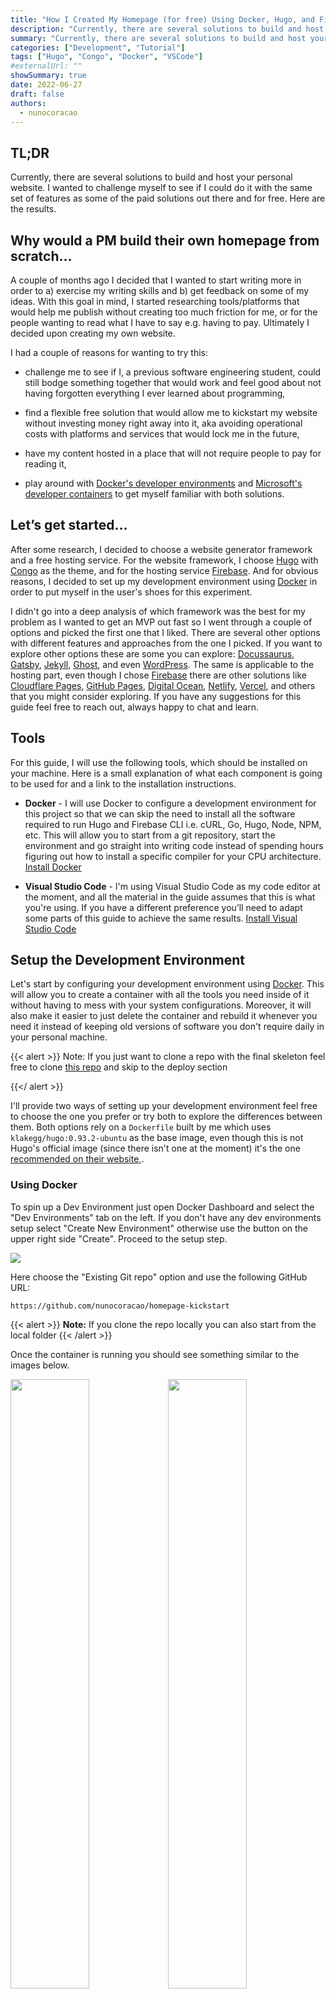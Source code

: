 ```yaml
---
title: "How I Created My Homepage (for free) Using Docker, Hugo, and Firebase"
description: "Currently, there are several solutions to build and host your personal website. I wanted to challenge myself to see if I could do it with the same set of features as some of the paid solutions out there and for free. Here are the results."
summary: "Currently, there are several solutions to build and host your personal website. I wanted to challenge myself to see if I could do it with the same set of features as some of the paid solutions out there and for free. Here are the results."
categories: ["Development", "Tutorial"]
tags: ["Hugo", "Congo", "Docker", "VSCode"]
#externalUrl: ""
showSummary: true
date: 2022-06-27
draft: false
authors:
  - nunocoracao
---
```


## TL;DR

Currently, there are several solutions to build and host your personal website. I wanted to challenge myself to see if I could do it with the same set of features as some of the paid solutions out there and for free. Here are the results.

## Why would a PM build their own homepage from scratch…

A couple of months ago I decided that I wanted to start writing more in order to a) exercise my writing skills and b) get feedback on some of my ideas. With this goal in mind, I started researching tools/platforms that would help me publish without creating too much friction for me, or for the people wanting to read what I have to say e.g. having to pay. Ultimately I decided upon creating my own website.

I had a couple of reasons for wanting to try this:

- challenge me to see if I, a previous software engineering student, could still bodge something together that would work and feel good about not having forgotten everything I ever learned about programming,

- find a flexible free solution that would allow me to kickstart my website without investing money right away into it, aka avoiding operational costs with platforms and services that would lock me in the future,

- have my content hosted in a place that will not require people to pay for reading it,

- play around with <a target="_blank" href="https://docs.docker.com/desktop/dev-environments/">Docker's developer environments</a> and <a target="_blank" href="https://github.com/microsoft/vscode-dev-containers">Microsoft's developer containers</a> to get myself familiar with both solutions.

## Let’s get started…

After some research, I decided to choose a website generator framework and a free hosting service. For the website framework, I choose <a target="_blank" href="https://gohugo.io">Hugo</a> with <a target="_blank" href="https://github.com/jpanther/congoand">Congo</a> as the theme, and for the hosting service <a target="_blank" href="https://firebase.google.com">Firebase</a>. And for obvious reasons, I decided to set up my development environment using <a target="_blank" href="https://www.docker.com">Docker</a> in order to put myself in the user's shoes for this experiment. 

I didn't go into a deep analysis of which framework was the best for my problem as I wanted to get an MVP out fast so I went through a couple of options and picked the first one that I liked. There are several other options with different features and approaches from the one I picked. If you want to explore other options these are some you can explore: <a target="_blank" href="https://docusaurus.io/">Docussaurus</a>, <a target="_blank" href="https://www.gatsbyjs.com/">Gatsby</a>, <a target="_blank" href="https://jekyllrb.com/">Jekyll</a>, <a target="_blank" href="https://ghost.org/">Ghost</a>, and even <a target="_blank" href="https://wordpress.com/">WordPress</a>. The same is applicable to the hosting part, even though I chose <a target="_blank" href="https://firebase.google.com/">Firebase</a> there are other solutions like <a target="_blank" href="https://pages.cloudflare.com/">Cloudflare Pages</a>, <a target="_blank" href="https://pages.github.com/">GitHub Pages</a>, <a target="_blank" href="https://www.digitalocean.com/">Digital Ocean</a>, <a target="_blank" href="https://www.netlify.com/">Netlify</a>, <a target="_blank" href="https://vercel.com/">Vercel</a>, and others that you might consider exploring. If you have any suggestions for this guide feel free to reach out, always happy to chat and learn.


## Tools

For this guide, I will use the following tools, which should be installed on your machine. Here is a small explanation of what each component is going to be used for and a link to the installation instructions.

- **Docker** - I will use Docker to configure a development environment for this project so that we can skip the need to install all the software required to run Hugo and Firebase CLI i.e. cURL, Go, Hugo, Node, NPM, etc. This will allow you to start from a git repository, start the environment and go straight into writing code instead of spending hours figuring out how to install a specific compiler for your CPU architecture. <a target="_blank" href="https://www.docker.com/get-started/">Install Docker</a>

- **Visual Studio Code** - I'm using Visual Studio Code as my code editor at the moment, and all the material in the guide assumes that this is what you're using. If you have a different preference you’ll need to adapt some parts of this guide to achieve the same results. <a target=”_blank” href="https://code.visualstudio.com/">Install Visual Studio Code</a> 

## Setup the Development Environment

Let's start by configuring your development environment using <a target="_blank" href="https://www.docker.com">Docker</a>. This will allow you to create a container with all the tools you need inside of it without having to mess with your system configurations. Moreover, it will also make it easier to just delete the container and rebuild it whenever you need it instead of keeping old versions of software you don't require daily in your personal machine.

{{< alert >}}
Note: If you just want to clone a repo with the final skeleton feel free to clone <a target="_blank" href="https://github.com/nunocoracao/homepage-hugo-congo">this repo</a> and skip to the deploy section


{{</ alert >}}

I'll provide two ways of setting up your development environment feel free to choose the one you prefer or try both to explore the differences between them. Both options rely on a `Dockerfile` built by me which uses `klakegg/hugo:0.93.2-ubuntu` as the base image, even though this is not Hugo's official image (since there isn't one at the moment) it's the one <a target="_blank" href="https://gohugo.io/getting-started/installing/#docker">recommended on their website,</a>.

### Using Docker

To spin up a Dev Environment just open Docker Dashboard and select the "Dev Environments" tab on the left. If you don't have any dev environments setup select "Create New Environment" otherwise use the button on the upper right side "Create". Proceed to the setup step.

<img src="devenvs/step2.png"/>


Here choose the "Existing Git repo" option and use the following GitHub URL:

```
https://github.com/nunocoracao/homepage-kickstart
```

{{< alert >}}
**Note:** If you clone the repo locally you can also start from the local folder
{{< /alert >}}

Once the container is running you should see something similar to the images below.

<img style="float: left" width="50%" src="devenvs/step4.png"/>
<img style="float: left" width="50%" src="devenvs/step5.png"/>

In both situations, you will be able to see and click the button "Open in VSCode" which will open the editor and will allow you to start working. From there open a terminal and proceed to [create the site skeleton](#create-site-skeleton)

### Using Visual Studio Code

Start by cloning the GitHub repository with the development environment configurations.

```
git clone https://github.com/nunocoracao/homepage-kickstart
```

This method requires the installation of an extra VSCode extension in order to spin up the containers. Please search for **Remote - Containers** and install the extension to continue this guide.

After successfully installing the extension, open your source folder in VSCode and open the “Remote - Containers” extension panel on the left. Select "Open Folder in Container" to spin up a container with the development environment.

<img src="setup/extension.png"/>

Wait a couple of minutes while the image is built. Docker is creating an image with all the required software for the development of the website. This will only happen the first time you spin the environment.

<img src="setup/imagebuild.png"/>


Once the image is built, VSCode will spin the container and will place your working environment inside of it (information available in the bottom left corner of the window). You now have a development environment with Go, Hugo, Firebase CLI, and all the tools you will need for this guide. Just open a new terminal and you’re ready to begin creating your site.

<img src="setup/newterminal.png"/>

### ...but I really want to run everything locally

If you either prefer or need to run your environment locally follow the guides below to install everything you need for your setup:

- **Homebrew** - <a target="_blank" href="https://brew.sh/">Install homebrew</a>
- **Hugo** - <a target="_blank" href="https://gohugo.io/getting-started/installing/">Install Hugo</a>
- **Node.js and NPM** - <a target="_blank" href="https://nodejs.org/en/download/">Install node.js & NPM</a> (easier to install Firebase CLI)
- **Firebase CLI** - <a target="_blank" href="https://firebase.google.com/docs/cli#install_the_firebase_cli">Install Firebase CLI</a>

## Create Site Skeleton

Now that we have a development environment running the first step is to create the base version of your website. For this let’s use **Hugo** to generate the folder template and configuration files we need by running the following command (`--force` parameter is required to run Hugo on a non-empty directory):

```
hugo new site . --force
```
This should have created a set of folders inside your workspace that you don’t need to worry about for now. The next step is to install a theme for Hugo. I choose <a target="_blank" href="https://github.com/jpanther/congo">Congo</a> as it had all the features I required for my website and it seemed to be easy to change if I ever need it to. If you want to try a different theme there are several available in Hugo’s documentation, each with documentation and examples. 

Install Congo using git submodules by running the following command:

```
git submodule add -b stable https://github.com/jpanther/congo.git themes/congo
```

Now we need to make some changes to the directory and file structure so that Congo can work properly. I will not get into the details of what is happening in this guide (you can consult Congo’s documentation if you want to learn more), the main takeaway is that we’re creating and configuring a folder in <code>config/_default/</code> which will contain all the important configuration files for Hugo and Congo. 

Please run the following commands in order:

```
mkdir -p config/_default
rm config.toml
cp themes/congo/config/_default/*.toml config/_default/
echo 'theme = "congo"' | cat - config/_default/config.toml > temp && mv temp config/_default/config.toml
```

Congratulations, you should have your site up and running now. Let's try it out by running Hugo's debug server:

```
hugo server -D
```

Please open your favorite browser and navigate to <a target="_blank" href="http://localhost:1313">localhost:1313</a> to see your page.

<img src="theme/vanilla.png"/>

You should see something similar to the image above. Doesn’t look that exciting, does it? Let’s configure the theme in the next sections and learn how to create your first article.


## Configure Theme

Now I’ll be covering how to change the look and feel of your website, add some personal information, and activate the dark mode toggle (aka the most important feature in any website these days). 

{{< alert >}}
A note, I am covering a very simple configuration for this theme please check <a target="_blank" href="https://jpanther.github.io/congo/docs/">Congo’s theme documentation</a> to understand everything you can do with this theme.
{{< /alert >}}

### Profile picture

Let’s start by adding a profile picture to your site. Create a folder called “assets” at the root of your project. Choose a profile picture and place it inside the assets folder. The rest of the guide will assume the final picture is named "profile.jpg", so please rename your picture or take that into account when configuring some of the other files. 

<figure>
 	<img src="configure/profile.jpg"/>
  <figcaption>If you still need to take a proper awesome picture for this feel free to download this one to proceed with the tutorial.</figcaption>
</figure>



### Configuration Files

Let’s open a couple of configuration files and start updating them. All the files we are going to change are inside <code>config/_default/</code> folder.

#### config.toml

Uncomment the <code>baseURL</code> parameter and replace it with the final domain of your website. This value will be used to create the robots.txt file for any search engines to successfully crawl and index your website.

<img src="configure/config.png"/>

{{< alert >}}
Note: if you want to configure Google Analytics please add the following line with your id to this file `googleAnalytics = "G-XXXXXX"`

{{</ alert >}}

#### languages.en.toml

This file will drive the main information for the website and the author of the page (you). Replace the <code>title</code> and <code>description</code> for the ones you want for your page, these values will drive the HTML title and description tags.

Within the <code>[author]</code> block you can update the details that you wish to highlight in your profile. The bare minimum would be <code>name</code>, <code>image</code>, <code>headline</code>, and <code>links</code>. For the <code>links</code> parameter don't forget to uncomment the last line of the file as this is a json array. Update each entry with your personal links.

<img src="configure/languages.png"/>

#### params.toml

This file defines much of the overall behavior across the entire framework. For this tutorial I changed some of the overall values and one for the homepage, if you want to learn more about the other available configurations please consult <a target="_blank" href="https://jpanther.github.io/congo/docs/">Congo’s theme documentation</a>. 

I've changed <code>colorScheme</code> to "ocean" which changes the global UI theme. Congo defines a three-color palette that is used throughout the theme. Valid values are congo (default), avocado, ocean, fire, and slate. Although these are the default schemes, you can also create your own. Refer to the theme's main documentation to learn how.

Activated <code>showAppearanceSwitcher</code> to enable the light/dark mode toggle. Activated <code>enableSearch</code> which indexes all future posts each time you build the site and provides a simple search feature. I've also changed the value of <code>layout</code>, inside <code>[homepage]</code>, to "profile" which changes the way the landing page is rendered. Finally, the last interesting value here is <code>showRecent</code>, which when turned on shows the recent posts on the homepage.

<img src="configure/params.png"/>

### Final

Let’s see how it looks, run the Hugo again:

```
hugo server -D
```

And navigate to <a target="_blank" href="http://localhost:1313">localhost:1313</a> you should see something similar to the page below.

<img class="thumbnailshadow" src="configure/final.png"/>

Congrats it’s looking great, let’s learn how to generate your first articles.

## How to generate articles

Hugo provides some tools to generate your articles (<a target="_blank" href="https://www.markdownguide.org/">markdown</a> files) with a base set of tags already in them. Run the following command to create your first post

```
hugo new posts/my-first-post.md
```

replace the contents of the file with the following:

```
---
title: "My Published Post"
date: 2022-06-19T20:10:29Z
draft: false
categories: ["published", "test"]
tags: ["first", "awesome"]
---
 
This is my first blog post
```

This just created your first blog post. We've added a couple of categories and tags, which will be indexed by Hugo during build time. These tags will be used to create the Categories and Tags section of the website automatically for you. Notice that I've changed the <code>draft</code> to false to simulate a published post.

Run the following command to create your second post

```
hugo new posts/my-draft-post.md
```
and replace the contents of that file with the following:

```markdown
---
title: "My Draft Post"
date: 2022-06-19T20:20:39Z
draft: true
categories: ["draft", "test"]
tags: ["second", "awesome"]
---
 
This is my second blog post
```
For the second post, I've left the <code>draft</code> parameter true to simulate a draft post.

Hugo automatically hides draft posts from the final site generation. You can keep working on articles leaving the draft label true and they will be ignored by the engine. If you want to run in DEBUG mode just use the command:

```
hugo server -D
```

If you go to the posts on the site you should be able to see both entries. If you then run the server in normal mode the draft articles will disappear. You can use the command below to do so:


```
hugo server
```

You can use this command to test the final version of the website or an article before generating the final build. When you're ready just use the command 'Hugo' to generate the final website inside the /public folder.

```
hugo
```

All files are written in <a target="_blank" href="https://en.wikipedia.org/wiki/Markdown">Markdown</a> which Hugo then uses to generate the final pages. I'll not teach you how to write markdown files in this guide but I can recommend this <a target="_blank" href="https://www.markdownguide.org/getting-started/">"getting started"</a> tutorial and this <a target="_blank" href="https://www.markdownguide.org/cheat-sheet/">"cheat sheet"</a> to get you started. 

## Deploy

Ok, you’ve configured your website and created a couple of articles, but we still need to deploy it somewhere. As I mentioned before I chose Firebase for this guide, even though I know that it offers much more than just a simple hosting service it allows me to host my site for free without much of a hassle.

### Create Firebase Project

Let’s start by going to <a target="_blank" href="https://firebase.google.com">https://firebase.google.com</a> and creating an account. Once that is done you can create a project for free. The process should be straightforward and when you finish you should be in Firebase's project dashboard.

### Setup Firebase

Now you can go back to your environment which already has Firebase CLI tools installed and ready to go. Let’s start by authenticating using:

```
firebase login
```
Once you are successfully logged in you need to initiate the project configurations for firebase. For that please use:

```
firebase init
```

The tool will offer you a wide variety of different options in order to configure your Firebase project. For now, we just want to configure hosting. If you are using GitHub, you might want to consider configuring GitHub action deploys which can automatically build and deploy your site every time there is a push to a specific branch or a merged pull request.

<img src="deploy/firebasehosting.png"/>

Choose the Firebase project created before as the hosting destination. And select the configurations you wish for the deployment process. The important one here is the folder where the final files to the server will be placed and this is the <code>public</code> folder. For the other parameters you experiment with what better matches your use-case, the image below shows you what I picked (*Note: for this tutorial I didn't configure GitHub actions but I am using that in my real setup*).

<img src="deploy/firebaseconfig.png"/>

### Deploy

Ok, now for the long and boring process of deployment… joking! Once you are ready and have all your files generated by the <code>hugo</code> command in the public folder just use the following command to deploy:

```
firebase deploy
```

<img src="deploy/firebasedeploy.png"/>

The process should take a couple of seconds and there you go your site is deployed. The final line of the CLI tool will give you a URL to see for yourself, otherwise, you can explore your Firebase dashboard hosting section which will have more information regarding the deployment.

<img src="deploy/final.png"/>

## Conclusion

By now you should have a simple version of your website which you can configure to your needs. The main advantage of this solution is that it is flexible and extensible to a variety of different needs especially if you take the time to explore Hugo's theme catalog. True that it might require some coding to implement complex but I would guess that this solves the problem for almost everyone. 

Above all, it’s a completely free solution if you're looking to start and can't (or don't want to) spend money. Hope this guide helps you, feel free to share it with your network and give me feedback so that I can make it better over time. 

## Resources

- <a target="_blank" href="https://github.com/nunocoracao/homepage-kickstart">GitHub Repo for development environment</a>
- <a target="_blank" href="https://github.com/nunocoracao/homepage-hugo-congo">GitHub Repo for base Hugo and Congo configuration</a>
- <a target="_blank" href="https://github.com/nunocoracao/homepage-dockerimage">GitHub Repo for base image</a>
- <a target="_blank" href="https://hub.docker.com/r/nunocoracao/homepage-dockerimage">Docker Hub image URL</a>
- <a target="_blank" href="https://gohugo.io/documentation/">Hugo\'s Documentation</a>
- <a target="_blank" href="https://github.com/jpanther/congo">Congo\'s Documentation</a>
- <a target="_blank" href="https://firebase.google.com/docs">Firebase Documentation</a>
- <a target="_blank" href="https://www.markdownguide.org/">Markdown Guide</a>
- <a target="_blank" href="https://www.markdownguide.org/getting-started/">Markdown Getting Started"</a>
- <a target="_blank" href="https://www.markdownguide.org/cheat-sheet/">Markdown Cheat Sheet</a>